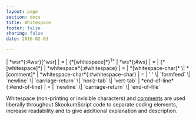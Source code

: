 ```yaml
---
layout: page
section: docs
title: Whitespace
footer: false
sharing: false
date: 2016-02-03

---
```


<div class="table-wrap" markdown="block">
| *wsr*{:#wsr}[^wsr]                    | = | {*[whitespace]*}<sup>1+</sup>
| *ws*{:#ws}                            | = | {*[whitespace]*}
| *whitespace*{:#whitespace}            | = | *[whitespace-char]* \| *[comment]*
| *whitespace-char*{:#whitespace-char}  | = | '&nbsp;' \| `formfeed` \| `newline` \| `carriage-return` \| `horiz-tab` \| `vert-tab`
| *end-of-line*{:#end-of-line}          | = | `newline` \| `carriage-return` \| `end-of-file`

</div>

[^wsr]: *[wsr]* is an abbreviation for (w)hite (s)pace (r)equired.

Whitespace (non-printing or invisible characters) and [comments][comment] are used liberally throughout SkookumScript code to separate coding elements, increase readability and to give additional explanation and description.

<div class="footline" id="footline"></div>


[wsr]: #wsr
[ws]: #ws
[whitespace]: #whitespace
[whitespace-char]: #whitespace-char
[end-of-line]: #end-of-line
[comment]: /docs/v3.0/lang/comments/
